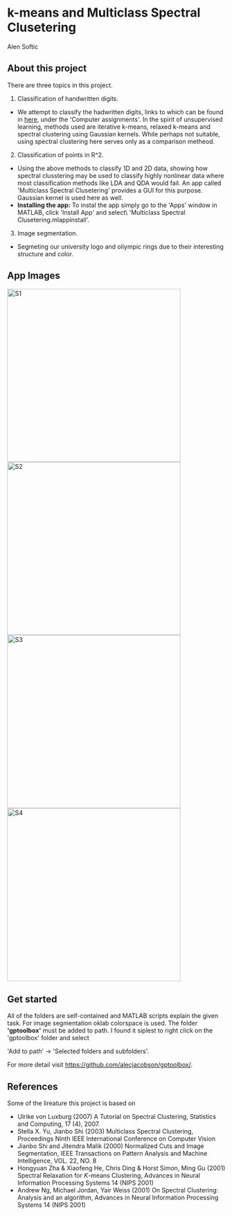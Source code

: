 # k-means and Multiclass Spectral Clusetering 
Alen Softic

## About this project
There are three topics in this project.
1. Classification of handwritten digits. 
+ We attempt to classify the hadwritten digits, links to which can be found in [here](https://users.mai.liu.se/larel04/matrix-methods/index.html), under the 'Computer assignments'. In the spirit of unsupervised learning, methods used are iterative k-means, relaxed k-means and spectral clustering using Gaussian kernels. While perhaps not suitable, using spectral clustering here serves only as a comparison metheod. 
2. Classification of points in R^2.
 + Using the above methods to classify 1D and 2D data, showing how spectral clusstering may be used to classify highly nonlinear data where most classification methods like LDA and QDA would fail. An app called 'Multiclass Spectral Clusetering' provides a GUI for this purpose. Gaussian kernel is used here as well.
 + **Installing the app:** 
To instal the app simply go to the 'Apps' window in MATLAB, click 'Install App' and select\ 'Multiclass Spectral Clusetering.mlappinstall'.
3. Image segmentation.
+ Segmeting our university logo and oliympic rings due to their interesting structure and color.

## App Images

<img width="400" alt="S1" src="https://user-images.githubusercontent.com/120649885/208684625-9a503c8d-1661-4d19-84b6-ecfe7ceb6010.png"> <img width="400" alt="S2" src="https://user-images.githubusercontent.com/120649885/208684633-fb71d301-f2cb-46bd-b169-c6e1ed2add0f.png">
<img width="400" alt="S3" src="https://user-images.githubusercontent.com/120649885/208684640-cc8ec58e-b110-43f4-a931-95a7858d0b9a.png"> <img width="400" alt="S4" src="https://user-images.githubusercontent.com/120649885/208684647-f57f5bad-2fd8-4efa-9d38-e0c368b0a20e.png">

## Get started
All of the folders are self-contained and MATLAB scripts explain the given task. For image segmentation oklab colorspace is used. The folder **'gptoolbox'** must be added to path. I found it siplest to right click on the 'gptoolbox' folder and select 

'Add to path' -> 'Selected folders and subfolders'.

For more detail visit https://github.com/alecjacobson/gptoolbox/.

## References
Some of the lireature this project is based on
+ Ulrike von Luxburg (2007) A Tutorial on Spectral Clustering, Statistics and Computing, 17 (4), 2007.
+ Stella X. Yu, Jianbo Shi (2003) Multiclass Spectral Clustering, Proceedings Ninth IEEE International Conference on Computer Vision
+ Jianbo Shi and Jitendra Malik (2000) Normalized Cuts and Image Segmentation, IEEE Transactions on Pattern Analysis and Machine Intelligence, VOL. 22, NO. 8
+ Hongyuan Zha \& Xiaofeng He, Chris Ding \& Horst Simon,  Ming Gu (2001) Spectral Relaxation for $K$-means Clustering, Advances in Neural Information Processing Systems 14 (NIPS 2001)
+ Andrew Ng, Michael Jordan, Yair Weiss (2001) On Spectral Clustering: Analysis and an algorithm, Advances in Neural Information Processing Systems 14 (NIPS 2001)



